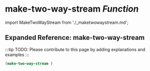# **make-two-way-stream** *Function*

import MakeTwoWayStream from './_maketwowaystream.md';

<MakeTwoWayStream />

## Expanded Reference: make-two-way-stream

:::tip
TODO: Please contribute to this page by adding explanations and examples
:::

```lisp
(make-two-way-stream )
```

